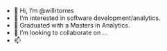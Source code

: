 - 👋 Hi, I’m @willrtorres
- 👀 I’m interested in software development/analytics.
- 🌱 Graduated with a Masters in Analytics. 
- 💞️ I’m looking to collaborate on ...
- 📫 
<!---
willrtorres/willrtorres is a ✨ special ✨ repository because its `README.md` (this file) appears on your GitHub profile.
You can click the Preview link to take a look at your changes.
--->
